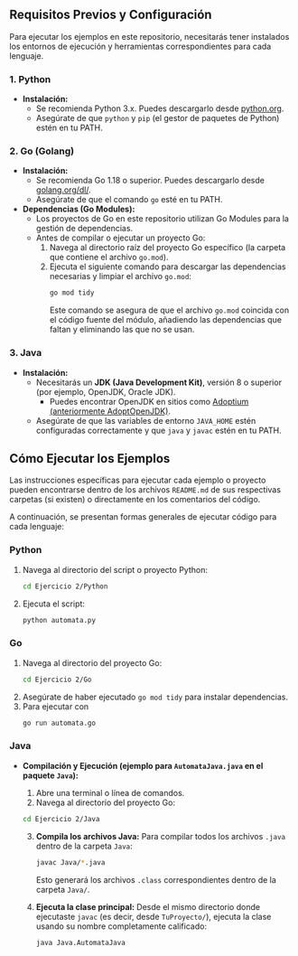 
## Requisitos Previos y Configuración

Para ejecutar los ejemplos en este repositorio, necesitarás tener instalados los entornos de ejecución y herramientas correspondientes para cada lenguaje.

### 1. Python

*   **Instalación:**
    *   Se recomienda Python 3.x. Puedes descargarlo desde [python.org](https://www.python.org/downloads/).
    *   Asegúrate de que `python` y `pip` (el gestor de paquetes de Python) estén en tu PATH.
### 2. Go (Golang)

*   **Instalación:**
    *   Se recomienda Go 1.18 o superior. Puedes descargarlo desde [golang.org/dl/](https://go.dev/dl/).
    *   Asegúrate de que el comando `go` esté en tu PATH.
*   **Dependencias (Go Modules):**
    *   Los proyectos de Go en este repositorio utilizan Go Modules para la gestión de dependencias.
    *   Antes de compilar o ejecutar un proyecto Go:
        1.  Navega al directorio raíz del proyecto Go específico (la carpeta que contiene el archivo `go.mod`).
        2.  Ejecuta el siguiente comando para descargar las dependencias necesarias y limpiar el archivo `go.mod`:
            ```bash
            go mod tidy
            ```
            Este comando se asegura de que el archivo `go.mod` coincida con el código fuente del módulo, añadiendo las dependencias que faltan y eliminando las que no se usan.

### 3. Java

*   **Instalación:**
    *   Necesitarás un **JDK (Java Development Kit)**, versión 8 o superior (por ejemplo, OpenJDK, Oracle JDK).
        *   Puedes encontrar OpenJDK en sitios como [Adoptium (anteriormente AdoptOpenJDK)](https://adoptium.net/).
    *   Asegúrate de que las variables de entorno `JAVA_HOME` estén configuradas correctamente y que `java` y `javac` estén en tu PATH.

## Cómo Ejecutar los Ejemplos

Las instrucciones específicas para ejecutar cada ejemplo o proyecto pueden encontrarse dentro de los archivos `README.md` de sus respectivas carpetas (si existen) o directamente en los comentarios del código.

A continuación, se presentan formas generales de ejecutar código para cada lenguaje:

### Python

1.  Navega al directorio del script o proyecto Python:
    ```bash
    cd Ejercicio 2/Python
    ```
2.  Ejecuta el script:
    ```bash
    python automata.py
    ```

### Go

1.  Navega al directorio del proyecto Go:
    ```bash
    cd Ejercicio 2/Go
    ```
2.  Asegúrate de haber ejecutado `go mod tidy` para instalar dependencias.
3.  Para ejecutar con
    ```bash
    go run automata.go
    ```



### Java

*   **Compilación y Ejecución (ejemplo para `AutomataJava.java` en el paquete `Java`):**

    1.  Abre una terminal o línea de comandos.
    2.  Navega al directorio del proyecto Go:
    ```bash
    cd Ejercicio 2/Java
    ```
    3.  **Compila los archivos Java:**
        Para compilar todos los archivos `.java` dentro de la carpeta `Java`:
        ```bash
        javac Java/*.java
        ```
        Esto generará los archivos `.class` correspondientes dentro de la carpeta `Java/`.

    4.  **Ejecuta la clase principal:**
        Desde el mismo directorio donde ejecutaste `javac` (es decir, desde `TuProyecto/`), ejecuta la clase usando su nombre completamente calificado:
        ```bash
        java Java.AutomataJava
        ```
